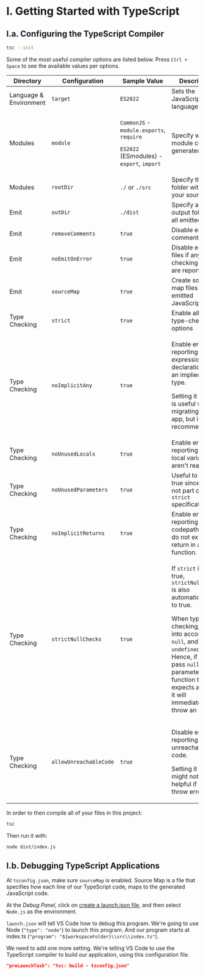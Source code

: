 # I. Getting Started with TypeScript

## I.a. Configuring the TypeScript Compiler

```bash
tsc --init
```

Some of the most useful compiler options are listed below. Press `Ctrl + Space` to see the available values per options.

<table>
  <thead>
    <tr>
      <th>Directory</th>
      <th>Configuration</th>
      <th>Sample Value</th>
      <th>Description</th>
    </tr>
  </thead>
  <tbody>
    <tr>
      <td>Language & Environment</td>
      <td><code>target</code></td>
      <td><code>ES2022</code></td>
      <td>Sets the JavaScript language version</td>
    </tr>
    <tr>
      <td>Modules</td>
      <td><code>module</code></td>
      <td>
        <p><code>CommonJS</code> - <code>module.exports</code>, <code>require</code></p>
        <p><code>ES2022</code> (ESmodules) - <code>export</code>, <code>import</code></p>
      </td>
      <td>
        Specify what module code is generated.
      </td>
    </tr>
    <tr>
      <td>Modules</td>
      <td><code>rootDir</code></td>
      <td>
        <code>./</code> or <code>./src</code>
      </td>
      <td>
        Specify the root folder within your source files.
      </td>
    </tr>
    <tr>
      <td>Emit</td>
      <td><code>outDir</code></td>
      <td><code>./dist</code></td>
      <td>Specify an output folder for all emitted files.</td>
    </tr>
    <tr>
      <td>Emit</td>
      <td><code>removeComments</code></td>
      <td><code>true</code></td>
      <td>Disable emitting comments.</td>
    </tr>
    <tr>
      <td>Emit</td>
      <td><code>noEmitOnError</code></td>
      <td><code>true</code></td>
      <td>Disable emitting files if any type checking errors are reported.</td>
    </tr>
    <tr>
      <td>Emit</td>
      <td><code>sourceMap</code></td>
      <td><code>true</code></td>
      <td>Create source map files for emitted JavaScript files.</td>
    </tr>
    <tr>
      <td>Type Checking</td>
      <td><code>strict</code></td>
      <td><code>true</code></td>
      <td>Enable all strict type-cheking options</td>
    </tr>
    <tr>
      <td>Type Checking</td>
      <td><code>noImplicitAny</code></td>
      <td><code>true</code></td>
      <td>
        <p>Enable error reporting for expressions, and declarations with an implied <code>any</code> type.</p>
        <p>Setting it to <code>false</code> is useful when migrating a JS app, but is not recommended.</p>
      </td>
    </tr>
    <tr>
      <td>Type Checking</td>
      <td><code>noUnusedLocals</code></td>
      <td><code>true</code></td>
      <td>
        Enable error reporting when local variables aren't read.
      </td>
    </tr>
    <tr>
      <td>Type Checking</td>
      <td><code>noUnusedParameters</code></td>
      <td><code>true</code></td>
      <td>
        Useful to set it to true since it is not part of the <code>strict</code> specification.
      </td>
    </tr>
    <tr>
      <td>Type Checking</td>
      <td><code>noImplicitReturns</code></td>
      <td><code>true</code></td>
      <td>Enable error reporting for codepaths that do not explicitly return in a function.</td>
    </tr>
    <tr>
      <td>Type Checking</td>
      <td><code>strictNullChecks</code></td>
      <td><code>true</code></td>
      <td>
        <p>
          If <code>strict</code> is set to true, <code>strictNullChecks</code> is also automatically set to true.
        </p>
        <p>When type checking, take into account <code>null</code>, and <code>undefined</code>. Hence, if you pass <code>null</code> as a parameter to a function that expects a string, it will immediately throw an error.</p>
      </td>
    </tr>
    <tr>
      <td>Type Checking</td>
      <td><code>allowUnreachableCode</code></td>
      <td><code>true</code></td>
      <td>
        <p>Disable error reporting for unreachable code.</p>
        <p>Setting it to <code>false</code> might not be helpful if you throw errors.</p>
      </td>
    </tr>
  </tbody>
</table>

In order to then compile all of your files in this project:

```bash
tsc
```

Then run it with:

```bash
node dist/index.js
```

## I.b. Debugging TypeScript Applications

At `tsconfig.json`, make sure `sourceMap` is enabled. Source Map is a file that specifies how each line of our TypeScript code, maps to the generated JavaScript code.

At the _Debug Panel_, click on [create a launch.json file](), and then select `Node.js` as the environment.

`launch.json` will tell VS Code how to debug this program. We're going to use Node (`"type": "node"`) to launch this program. And our program starts at index.ts (`"program": "${workspaceFolder}\\src\\index.ts"`).

We need to add one more setting. We're telling VS Code to use the TypeScript compiler to build our application, using this configuration file.

```json
"preLaunchTask": "tsc: build - tsconfig.json"
```

